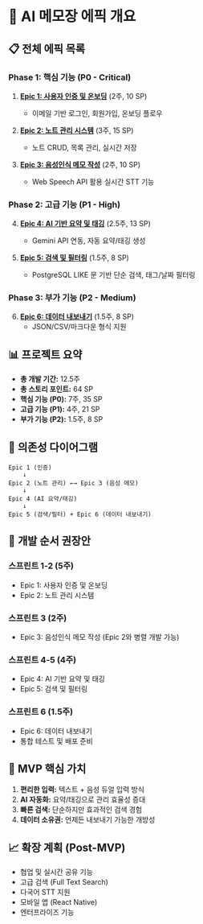# 🚀 AI 메모장 에픽 개요

## 📋 전체 에픽 목록

### Phase 1: 핵심 기능 (P0 - Critical)

1. **[Epic 1: 사용자 인증 및 온보딩](./epic-1-user-authentication.md)** (2주, 10 SP)

    - 이메일 기반 로그인, 회원가입, 온보딩 플로우

2. **[Epic 2: 노트 관리 시스템](./epic-2-note-management.md)** (3주, 15 SP)

    - 노트 CRUD, 목록 관리, 실시간 저장

3. **[Epic 3: 음성인식 메모 작성](./epic-3-voice-memo.md)** (2주, 10 SP)
    - Web Speech API 활용 실시간 STT 기능

### Phase 2: 고급 기능 (P1 - High)

4. **[Epic 4: AI 기반 요약 및 태깅](./epic-4-ai-summarization-tagging.md)** (2.5주, 13 SP)

    - Gemini API 연동, 자동 요약/태깅 생성

5. **[Epic 5: 검색 및 필터링](./epic-5-search-filtering.md)** (1.5주, 8 SP)
    - PostgreSQL LIKE 문 기반 단순 검색, 태그/날짜 필터링

### Phase 3: 부가 기능 (P2 - Medium)

6. **[Epic 6: 데이터 내보내기](./epic-6-data-export.md)** (1.5주, 8 SP)
    - JSON/CSV/마크다운 형식 지원

## 📊 프로젝트 요약

-   **총 개발 기간:** 12.5주
-   **총 스토리 포인트:** 64 SP
-   **핵심 기능 (P0):** 7주, 35 SP
-   **고급 기능 (P1):** 4주, 21 SP
-   **부가 기능 (P2):** 1.5주, 8 SP

## 🔄 의존성 다이어그램

```
Epic 1 (인증)
    ↓
Epic 2 (노트 관리) ←→ Epic 3 (음성 메모)
    ↓
Epic 4 (AI 요약/태깅)
    ↓
Epic 5 (검색/필터) + Epic 6 (데이터 내보내기)
```

## 🎯 개발 순서 권장안

### 스프린트 1-2 (5주)

-   Epic 1: 사용자 인증 및 온보딩
-   Epic 2: 노트 관리 시스템

### 스프린트 3 (2주)

-   Epic 3: 음성인식 메모 작성 (Epic 2와 병렬 개발 가능)

### 스프린트 4-5 (4주)

-   Epic 4: AI 기반 요약 및 태깅
-   Epic 5: 검색 및 필터링

### 스프린트 6 (1.5주)

-   Epic 6: 데이터 내보내기
-   통합 테스트 및 배포 준비

## 🚀 MVP 핵심 가치

1. **편리한 입력:** 텍스트 + 음성 듀얼 입력 방식
2. **AI 자동화:** 요약/태깅으로 관리 효율성 증대
3. **빠른 검색:** 단순하지만 효과적인 검색 경험
4. **데이터 소유권:** 언제든 내보내기 가능한 개방성

## 📈 확장 계획 (Post-MVP)

-   협업 및 실시간 공유 기능
-   고급 검색 (Full Text Search)
-   다국어 STT 지원
-   모바일 앱 (React Native)
-   엔터프라이즈 기능

